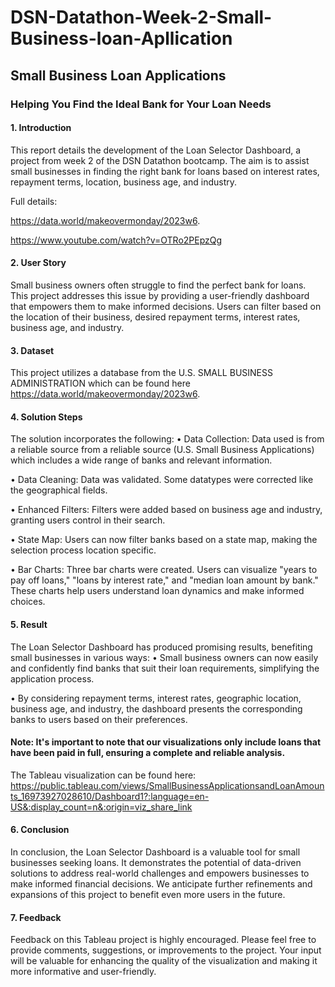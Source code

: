 # DSN-Datathon-Week-2-Small-Business-loan-Apllication

## Small Business Loan Applications
### Helping You Find the Ideal Bank for Your Loan Needs

#### 1. Introduction
This report details the development of the Loan Selector Dashboard, a project from week 2 of the DSN Datathon bootcamp. The aim is to assist small businesses in finding the right bank for loans based on interest rates, repayment terms, location, business age, and industry.

Full details: 

https://data.world/makeovermonday/2023w6.

https://www.youtube.com/watch?v=OTRo2PEpzQg

#### 2. User Story
Small business owners often struggle to find the perfect bank for loans. This project addresses this issue by providing a user-friendly dashboard that empowers them to make informed decisions. Users can filter based on the location of their business, desired repayment terms, interest rates, business age, and industry.

#### 3. Dataset
This project utilizes a database from the U.S. SMALL BUSINESS ADMINISTRATION which can be found here https://data.world/makeovermonday/2023w6.

#### 4. Solution Steps
The solution incorporates the following:
•	Data Collection: Data used is from a reliable source from a reliable source (U.S. Small Business Applications) which includes a wide range of banks and relevant information.

•	Data Cleaning: Data was validated. Some datatypes were corrected like the geographical fields.

•	Enhanced Filters: Filters were added based on business age and industry, granting users control in their search.

•	State Map: Users can now filter banks based on a state map, making the selection process location specific.

•	Bar Charts: Three bar charts were created. Users can visualize "years to pay off loans," "loans by interest rate," and "median loan amount by bank." These charts help users understand loan dynamics and make informed choices.

#### 5. Result
The Loan Selector Dashboard has produced promising results, benefiting small businesses in various ways:
•	Small business owners can now easily and confidently find banks that suit their loan requirements, simplifying the application process.

•	By considering repayment terms, interest rates, geographic location, business age, and industry, the dashboard presents the corresponding banks to users based on their preferences.

#### Note: It's important to note that our visualizations only include loans that have been paid in full, ensuring a complete and reliable analysis.
The Tableau visualization can be found here: https://public.tableau.com/views/SmallBusinessApplicationsandLoanAmounts_16973927028610/Dashboard1?:language=en-US&:display_count=n&:origin=viz_share_link



#### 6. Conclusion
In conclusion, the Loan Selector Dashboard is a valuable tool for small businesses seeking loans. It demonstrates the potential of data-driven solutions to address real-world challenges and empowers businesses to make informed financial decisions. We anticipate further refinements and expansions of this project to benefit even more users in the future.

#### 7. Feedback
Feedback on this Tableau project is highly encouraged. Please feel free to provide comments, suggestions, or improvements to the project. Your input will be valuable for enhancing the quality of the visualization and making it more informative and user-friendly.

